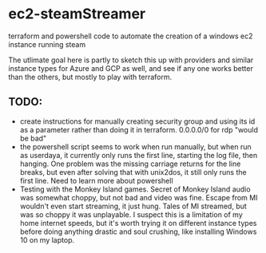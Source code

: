 # ec2-steamStreamer
terraform and powershell code to automate the creation of a windows ec2 instance running steam

The utlimate goal here is partly to sketch this up with providers and similar instance types for Azure and GCP as well, and see if any one works better than the others, but mostly to play with terraform.

## TODO:

- create instructions for manually creating security group and using its id as a parameter rather than doing it in terraform.  0.0.0.0/0 for rdp "would be bad"
- the powershell script seems to work when run manually, but when run as userdaya, it currently only runs the first line, starting the log file, then hanging. One problem was the missing carriage returns for the line breaks, but even after solving that with unix2dos, it still only runs the first line.  Need to learn more about powershell
- Testing with the Monkey Island games.  Secret of Monkey Island audio was somewhat choppy, but not bad and video was fine.  Escape from MI wouldn't even start streaming, it just hung.  Tales of MI streamed, but was so choppy it was unplayable.  I suspect this is a limitation of my home internet speeds, but it's worth trying it on different instance types before doing anything drastic and soul crushing, like installing Windows 10 on my laptop.